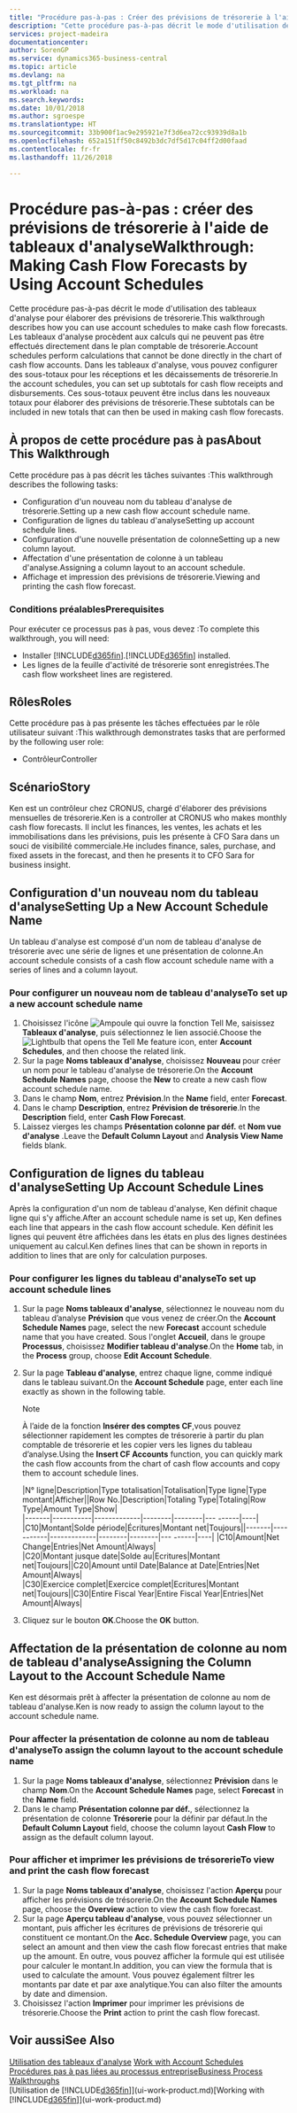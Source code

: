 ```yaml
---
title: "Procédure pas-à-pas : Créer des prévisions de trésorerie à l'aide des tableaux d'analyse | Microsoft Docs"
description: "Cette procédure pas-à-pas décrit le mode d'utilisation des tableaux d'analyse pour élaborer des prévisions de trésorerie. Les tableaux d'analyse procèdent aux calculs qui ne peuvent pas être effectués directement dans le plan comptable de trésorerie. Dans les tableaux d'analyse, vous pouvez configurer des sous-totaux pour les réceptions et les décaissements de trésorerie. Ces sous-totaux peuvent être inclus dans les nouveaux totaux pour élaborer des prévisions de trésorerie."
services: project-madeira
documentationcenter: 
author: SorenGP
ms.service: dynamics365-business-central
ms.topic: article
ms.devlang: na
ms.tgt_pltfrm: na
ms.workload: na
ms.search.keywords: 
ms.date: 10/01/2018
ms.author: sgroespe
ms.translationtype: HT
ms.sourcegitcommit: 33b900f1ac9e295921e7f3d6ea72cc93939d8a1b
ms.openlocfilehash: 652a151ff50c8492b3dc7df5d17c04ff2d00faad
ms.contentlocale: fr-fr
ms.lasthandoff: 11/26/2018

---
```

# <a name="walkthrough-making-cash-flow-forecasts-by-using-account-schedules"></a><span data-ttu-id="3c522-106">Procédure pas-à-pas : créer des prévisions de trésorerie à l'aide de tableaux d'analyse</span><span class="sxs-lookup"><span data-stu-id="3c522-106">Walkthrough: Making Cash Flow Forecasts by Using Account Schedules</span></span>
<span data-ttu-id="3c522-107">Cette procédure pas-à-pas décrit le mode d'utilisation des tableaux d'analyse pour élaborer des prévisions de trésorerie.</span><span class="sxs-lookup"><span data-stu-id="3c522-107">This walkthrough describes how you can use account schedules to make cash flow forecasts.</span></span> <span data-ttu-id="3c522-108">Les tableaux d'analyse procèdent aux calculs qui ne peuvent pas être effectués directement dans le plan comptable de trésorerie.</span><span class="sxs-lookup"><span data-stu-id="3c522-108">Account schedules perform calculations that cannot be done directly in the chart of cash flow accounts.</span></span> <span data-ttu-id="3c522-109">Dans les tableaux d'analyse, vous pouvez configurer des sous-totaux pour les réceptions et les décaissements de trésorerie.</span><span class="sxs-lookup"><span data-stu-id="3c522-109">In the account schedules, you can set up subtotals for cash flow receipts and disbursements.</span></span> <span data-ttu-id="3c522-110">Ces sous-totaux peuvent être inclus dans les nouveaux totaux pour élaborer des prévisions de trésorerie.</span><span class="sxs-lookup"><span data-stu-id="3c522-110">These subtotals can be included in new totals that can then be used in making cash flow forecasts.</span></span>  

## <a name="about-this-walkthrough"></a><span data-ttu-id="3c522-111">À propos de cette procédure pas à pas</span><span class="sxs-lookup"><span data-stu-id="3c522-111">About This Walkthrough</span></span>  
<span data-ttu-id="3c522-112">Cette procédure pas à pas décrit les tâches suivantes :</span><span class="sxs-lookup"><span data-stu-id="3c522-112">This walkthrough describes the following tasks:</span></span>  

- <span data-ttu-id="3c522-113">Configuration d'un nouveau nom du tableau d'analyse de trésorerie.</span><span class="sxs-lookup"><span data-stu-id="3c522-113">Setting up a new cash flow account schedule name.</span></span>  
- <span data-ttu-id="3c522-114">Configuration de lignes du tableau d'analyse</span><span class="sxs-lookup"><span data-stu-id="3c522-114">Setting up account schedule lines.</span></span>  
- <span data-ttu-id="3c522-115">Configuration d'une nouvelle présentation de colonne</span><span class="sxs-lookup"><span data-stu-id="3c522-115">Setting up a new column layout.</span></span>  
- <span data-ttu-id="3c522-116">Affectation d'une présentation de colonne à un tableau d'analyse.</span><span class="sxs-lookup"><span data-stu-id="3c522-116">Assigning a column layout to an account schedule.</span></span>  
- <span data-ttu-id="3c522-117">Affichage et impression des prévisions de trésorerie.</span><span class="sxs-lookup"><span data-stu-id="3c522-117">Viewing and printing the cash flow forecast.</span></span>  

### <a name="prerequisites"></a><span data-ttu-id="3c522-118">Conditions préalables</span><span class="sxs-lookup"><span data-stu-id="3c522-118">Prerequisites</span></span>  
<span data-ttu-id="3c522-119">Pour exécuter ce processus pas à pas, vous devez :</span><span class="sxs-lookup"><span data-stu-id="3c522-119">To complete this walkthrough, you will need:</span></span>  

- <span data-ttu-id="3c522-120">Installer [!INCLUDE[d365fin](includes/d365fin_md.md)].</span><span class="sxs-lookup"><span data-stu-id="3c522-120">[!INCLUDE[d365fin](includes/d365fin_md.md)] installed.</span></span>  
- <span data-ttu-id="3c522-121">Les lignes de la feuille d'activité de trésorerie sont enregistrées.</span><span class="sxs-lookup"><span data-stu-id="3c522-121">The cash flow worksheet lines are registered.</span></span>  

## <a name="roles"></a><span data-ttu-id="3c522-122">Rôles</span><span class="sxs-lookup"><span data-stu-id="3c522-122">Roles</span></span>  
<span data-ttu-id="3c522-123">Cette procédure pas à pas présente les tâches effectuées par le rôle utilisateur suivant :</span><span class="sxs-lookup"><span data-stu-id="3c522-123">This walkthrough demonstrates tasks that are performed by the following user role:</span></span>  

- <span data-ttu-id="3c522-124">Contrôleur</span><span class="sxs-lookup"><span data-stu-id="3c522-124">Controller</span></span>  

## <a name="story"></a><span data-ttu-id="3c522-125">Scénario</span><span class="sxs-lookup"><span data-stu-id="3c522-125">Story</span></span>  
<span data-ttu-id="3c522-126">Ken est un contrôleur chez CRONUS, chargé d'élaborer des prévisions mensuelles de trésorerie.</span><span class="sxs-lookup"><span data-stu-id="3c522-126">Ken is a controller at CRONUS who makes monthly cash flow forecasts.</span></span> <span data-ttu-id="3c522-127">Il inclut les finances, les ventes, les achats et les immobilisations dans les prévisions, puis les présente à CFO Sara dans un souci de visibilité commerciale.</span><span class="sxs-lookup"><span data-stu-id="3c522-127">He includes finance, sales, purchase, and fixed assets in the forecast, and then he presents it to CFO Sara for business insight.</span></span>  

## <a name="setting-up-a-new-account-schedule-name"></a><span data-ttu-id="3c522-128">Configuration d'un nouveau nom du tableau d'analyse</span><span class="sxs-lookup"><span data-stu-id="3c522-128">Setting Up a New Account Schedule Name</span></span>  
<span data-ttu-id="3c522-129">Un tableau d'analyse est composé d'un nom de tableau d'analyse de trésorerie avec une série de lignes et une présentation de colonne.</span><span class="sxs-lookup"><span data-stu-id="3c522-129">An account schedule consists of a cash flow account schedule name with a series of lines and a column layout.</span></span>  

### <a name="to-set-up-a-new-account-schedule-name"></a><span data-ttu-id="3c522-130">Pour configurer un nouveau nom de tableau d'analyse</span><span class="sxs-lookup"><span data-stu-id="3c522-130">To set up a new account schedule name</span></span>  

1.  <span data-ttu-id="3c522-131">Choisissez l'icône ![Ampoule qui ouvre la fonction Tell Me](media/ui-search/search_small.png "Dites-moi ce que vous voulez faire"), saisissez **Tableaux d'analyse**, puis sélectionnez le lien associé.</span><span class="sxs-lookup"><span data-stu-id="3c522-131">Choose the ![Lightbulb that opens the Tell Me feature](media/ui-search/search_small.png "Tell me what you want to do") icon, enter **Account Schedules**, and then choose the related link.</span></span>  
2.  <span data-ttu-id="3c522-132">Sur la page **Noms tableaux d'analyse**, choisissez **Nouveau** pour créer un nom pour le tableau d'analyse de trésorerie.</span><span class="sxs-lookup"><span data-stu-id="3c522-132">On the **Account Schedule Names** page, choose the **New** to create a new cash flow account schedule name.</span></span>  
3.  <span data-ttu-id="3c522-133">Dans le champ **Nom**, entrez **Prévision**.</span><span class="sxs-lookup"><span data-stu-id="3c522-133">In the **Name** field, enter **Forecast**.</span></span>  
4.  <span data-ttu-id="3c522-134">Dans le champ **Description**, entrez **Prévision de trésorerie**.</span><span class="sxs-lookup"><span data-stu-id="3c522-134">In the **Description** field, enter **Cash Flow Forecast**.</span></span>  
5.  <span data-ttu-id="3c522-135">Laissez vierges les champs **Présentation colonne par déf.** et **Nom vue d'analyse** .</span><span class="sxs-lookup"><span data-stu-id="3c522-135">Leave the **Default Column Layout** and **Analysis View Name** fields blank.</span></span>  

## <a name="setting-up-account-schedule-lines"></a><span data-ttu-id="3c522-136">Configuration de lignes du tableau d'analyse</span><span class="sxs-lookup"><span data-stu-id="3c522-136">Setting Up Account Schedule Lines</span></span>  
<span data-ttu-id="3c522-137">Après la configuration d'un nom de tableau d'analyse, Ken définit chaque ligne qui s'y affiche.</span><span class="sxs-lookup"><span data-stu-id="3c522-137">After an account schedule name is set up, Ken defines each line that appears in the cash flow account schedule.</span></span> <span data-ttu-id="3c522-138">Ken définit les lignes qui peuvent être affichées dans les états en plus des lignes destinées uniquement au calcul.</span><span class="sxs-lookup"><span data-stu-id="3c522-138">Ken defines lines that can be shown in reports in addition to lines that are only for calculation purposes.</span></span>  

### <a name="to-set-up-account-schedule-lines"></a><span data-ttu-id="3c522-139">Pour configurer les lignes du tableau d'analyse</span><span class="sxs-lookup"><span data-stu-id="3c522-139">To set up account schedule lines</span></span>  

1.  <span data-ttu-id="3c522-140">Sur la page **Noms tableaux d'analyse**, sélectionnez le nouveau nom du tableau d’analyse **Prévision** que vous venez de créer.</span><span class="sxs-lookup"><span data-stu-id="3c522-140">On the **Account Schedule Names** page, select the new **Forecast** account schedule name that you have created.</span></span> <span data-ttu-id="3c522-141">Sous l'onglet **Accueil**, dans le groupe **Processus**, choisissez **Modifier tableau d'analyse**.</span><span class="sxs-lookup"><span data-stu-id="3c522-141">On the **Home** tab, in the **Process** group, choose **Edit Account Schedule**.</span></span>  
2.  <span data-ttu-id="3c522-142">Sur la page **Tableau d'analyse**, entrez chaque ligne, comme indiqué dans le tableau suivant.</span><span class="sxs-lookup"><span data-stu-id="3c522-142">On the **Account Schedule** page, enter each line exactly as shown in the following table.</span></span>  

    > [!NOTE]  
    >  <span data-ttu-id="3c522-143">À l’aide de la fonction **Insérer des comptes CF**,vous pouvez sélectionner rapidement les comptes de trésorerie à partir du plan comptable de trésorerie et les copier vers les lignes du tableau d’analyse.</span><span class="sxs-lookup"><span data-stu-id="3c522-143">Using the **Insert CF Accounts** function, you can quickly mark the cash flow accounts from the chart of cash flow accounts and copy them to account schedule lines.</span></span>  

    <span data-ttu-id="3c522-144">|N° ligne|Description|Type totalisation|Totalisation|Type ligne|Type montant|Afficher|</span><span class="sxs-lookup"><span data-stu-id="3c522-144">|Row No.|Description|Totaling Type|Totaling|Row Type|Amount Type|Show|</span></span>  
    <span data-ttu-id="3c522-145">|-------|-----------|-------------|--------|--------|---  ------|----| |C10|Montant|Solde période|Écritures|Montant net|Toujours|</span><span class="sxs-lookup"><span data-stu-id="3c522-145">|-------|-----------|-------------|--------|--------|---  ------|----| |C10|Amount|Net Change|Entries|Net Amount|Always|</span></span>  
    <span data-ttu-id="3c522-146">|C20|Montant jusque date|Solde au|Ecritures|Montant net|Toujours|</span><span class="sxs-lookup"><span data-stu-id="3c522-146">|C20|Amount until Date|Balance at Date|Entries|Net Amount|Always|</span></span>  
    <span data-ttu-id="3c522-147">|C30|Exercice complet|Exercice complet|Ecritures|Montant net|Toujours|</span><span class="sxs-lookup"><span data-stu-id="3c522-147">|C30|Entire Fiscal Year|Entire Fiscal Year|Entries|Net Amount|Always|</span></span>  

4.  <span data-ttu-id="3c522-148">Cliquez sur le bouton **OK**.</span><span class="sxs-lookup"><span data-stu-id="3c522-148">Choose the **OK** button.</span></span>  

## <a name="assigning-the-column-layout-to-the-account-schedule-name"></a><span data-ttu-id="3c522-149">Affectation de la présentation de colonne au nom de tableau d'analyse</span><span class="sxs-lookup"><span data-stu-id="3c522-149">Assigning the Column Layout to the Account Schedule Name</span></span>  
<span data-ttu-id="3c522-150">Ken est désormais prêt à affecter la présentation de colonne au nom de tableau d'analyse.</span><span class="sxs-lookup"><span data-stu-id="3c522-150">Ken is now ready to assign the column layout to the account schedule name.</span></span>  

### <a name="to-assign-the-column-layout-to-the-account-schedule-name"></a><span data-ttu-id="3c522-151">Pour affecter la présentation de colonne au nom de tableau d'analyse</span><span class="sxs-lookup"><span data-stu-id="3c522-151">To assign the column layout to the account schedule name</span></span>  

1.  <span data-ttu-id="3c522-152">Sur la page **Noms tableaux d'analyse**, sélectionnez **Prévision** dans le champ **Nom**.</span><span class="sxs-lookup"><span data-stu-id="3c522-152">On the **Account Schedule Names** page, select **Forecast** in the **Name** field.</span></span>  
2.  <span data-ttu-id="3c522-153">Dans le champ **Présentation colonne par déf.**, sélectionnez la présentation de colonne **Trésorerie** pour la définir par défaut.</span><span class="sxs-lookup"><span data-stu-id="3c522-153">In the **Default Column Layout** field, choose the column layout **Cash Flow** to assign as the default column layout.</span></span>  

### <a name="to-view-and-print-the-cash-flow-forecast"></a><span data-ttu-id="3c522-154">Pour afficher et imprimer les prévisions de trésorerie</span><span class="sxs-lookup"><span data-stu-id="3c522-154">To view and print the cash flow forecast</span></span>  
1.  <span data-ttu-id="3c522-155">Sur la page **Noms tableaux d'analyse**, choisissez l'action **Aperçu** pour afficher les prévisions de trésorerie.</span><span class="sxs-lookup"><span data-stu-id="3c522-155">On the **Account Schedule Names** page, choose the **Overview** action to view the cash flow forecast.</span></span>  
2.  <span data-ttu-id="3c522-156">Sur la page **Aperçu tableau d'analyse**, vous pouvez sélectionner un montant, puis afficher les écritures de prévisions de trésorerie qui constituent ce montant.</span><span class="sxs-lookup"><span data-stu-id="3c522-156">On the **Acc. Schedule Overview** page, you can select an amount and then view the cash flow forecast entries that make up the amount.</span></span> <span data-ttu-id="3c522-157">En outre, vous pouvez afficher la formule qui est utilisée pour calculer le montant.</span><span class="sxs-lookup"><span data-stu-id="3c522-157">In addition, you can view the formula that is used to calculate the amount.</span></span> <span data-ttu-id="3c522-158">Vous pouvez également filtrer les montants par date et par axe analytique.</span><span class="sxs-lookup"><span data-stu-id="3c522-158">You can also filter the amounts by date and dimension.</span></span>  
3.  <span data-ttu-id="3c522-159">Choisissez l'action **Imprimer** pour imprimer les prévisions de trésorerie.</span><span class="sxs-lookup"><span data-stu-id="3c522-159">Choose the **Print** action to print the cash flow forecast.</span></span>  

## <a name="see-also"></a><span data-ttu-id="3c522-160">Voir aussi</span><span class="sxs-lookup"><span data-stu-id="3c522-160">See Also</span></span>  
 <span data-ttu-id="3c522-161">[Utilisation des tableaux d'analyse](bi-how-work-account-schedule.md) </span><span class="sxs-lookup"><span data-stu-id="3c522-161">[Work with Account Schedules](bi-how-work-account-schedule.md) </span></span>  
 [<span data-ttu-id="3c522-162">Procédures pas à pas liées au processus entreprise</span><span class="sxs-lookup"><span data-stu-id="3c522-162">Business Process Walkthroughs</span></span>](walkthrough-business-process-walkthroughs.md)  
 <span data-ttu-id="3c522-163">[Utilisation de [!INCLUDE[d365fin](includes/d365fin_md.md)]](ui-work-product.md)</span><span class="sxs-lookup"><span data-stu-id="3c522-163">[Working with [!INCLUDE[d365fin](includes/d365fin_md.md)]](ui-work-product.md)</span></span>

